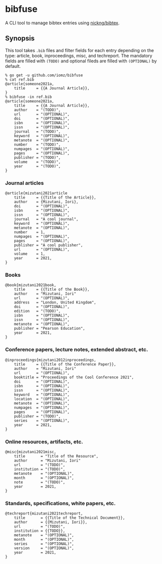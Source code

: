 # bibfuse
A CLI tool to manage bibtex entries using [nickng/bibtex](https://github.com/nickng/bibtex).

## Synopsis
This tool takes `.bib` files and filter fields for each entry depending on the type: article, book, inproceedings, misc, and techreport.
The mandatory fields are filled with `(TODO)` and optional fileds are filled with `(OPTIONAL)` by default.

```console
% go get -u github.com/iomz/bibfuse
% cat ref.bib
@article{someone2021a,
    title     = {{A Journal Article}},
}
% bibfuse -in ref.bib
@article{someone2021a,
    title     = {{A Journal Article}},
    author    = "(TODO)",
    url       = "(OPTIONAL)",
    doi       = "(OPTIONAL)",
    isbn      = "(OPTIONAL)",
    issn      = "(OPTIONAL)",
    journal   = "(TODO)",
    keyword   = "(OPTIONAL)",
    metanote  = "(OPTIONAL)",
    number    = "(TODO)",
    numpages  = "(OPTIONAL)",
    pages     = "(OPTIONAL)",
    publisher = "(TODO)",
    volume    = "(TODO)",
    year      = "(TODO)",
}
```

### Journal articles
```
@article{mizutani2021article 
    title     = {{Title of the Article}},
    author    = {Mizutani, Iori},
    doi       = "(OPTIONAL)",
    isbn      = "(OPTIONAL)",
    issn      = "(OPTIONAL)",
    journal   = "A cool journal",
    keyword   = "(OPTIONAL)",
    metanote  = "(OPTIONAL)",
    number    = 1,
    numpages  = "(OPTIONAL)",
    pages     = "(OPTIONAL)",
    publisher = "A cool publisher",
    url       = "(OPTIONAL)",
    volume    = 1,
    year      = 2021,
}
```

### Books
```
@book{mizutani2021book,
    title     = {{Title of the Book}},
    author    = "Mizutani, Iori"
    url       = "(OPTIONAL)",
    address   = "London, United Kingdom",
    doi       = "(OPTIONAL)",
    edition   = "(TODO)",
    isbn      = "(OPTIONAL)",
    issn      = "(OPTIONAL)",
    metanote  = "(OPTIONAL)",
    publisher = "Pearson Education",
    year      = 2021,
}
```

### Conference papers, lecture notes, extended abstract, etc.
```
@inproceedings{mizutani2012inproceedings,
    title     = {{Title of the Conference Paper}},
    author    = "Mizutani, Iori"
    url       = "(OPTIONAL)",
    booktitle = "Proceedings of the Cool Conference 2021",
    doi       = "(OPTIONAL)",
    isbn      = "(OPTIONAL)",
    issn      = "(OPTIONAL)",
    keyword   = "(OPTIONAL)",
    location  = "(OPTIONAL)",
    metanote  = "(OPTIONAL)",
    numpages  = "(OPTIONAL)",
    pages     = "(OPTIONAL)",
    publisher = "(TODO)",
    series    = "(OPTIONAL)",
    year      = 2021,
}
```

### Online resources, artifacts, etc.
```
@misc{mizutani2021misc,
    title       = "Title of the Resource",
    author      = "Mizutani, Iori"
    url         = "(TODO)",
    institution = "(TODO)",
    metanote    = "(OPTIONAL)",
    month       = "(OPTIONAL)",
    note        = "(TODO)",
    year        = 2021,
}
```

### Standards, specifications, white papers, etc.
```
@techreport{mizutani2021techreport,
    title       = {{Title of the Technical Document}},
    author      = {{Mizutani, Iori}},
    url         = "(TODO)",
    institution = {{TODO}},
    metanote    = "(OPTIONAL)",
    month       = "(OPTIONAL)",
    series      = "(OPTIONAL)",
    version     = "(OPTIONAL)",
    year        = 2021,
}
```

